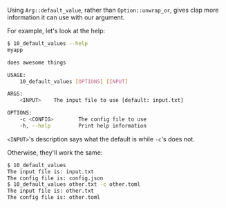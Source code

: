 Using `Arg::default_value`, rather than `Option::unwrap_or`, gives clap more information it can use with our argument.

For example, let's look at the help:
```bash
$ 10_default_values --help
myapp 

does awesome things

USAGE:
    10_default_values [OPTIONS] [INPUT]

ARGS:
    <INPUT>    The input file to use [default: input.txt]

OPTIONS:
    -c <CONFIG>        The config file to use
    -h, --help         Print help information
```
`<INPUT>`'s description says what the default is while `-c`'s does not.

Otherwise, they'll work the same:
```bash
$ 10_default_values
The input file is: input.txt
The config file is: config.json
$ 10_default_values other.txt -c other.toml
The input file is: other.txt
The config file is: other.toml
```

